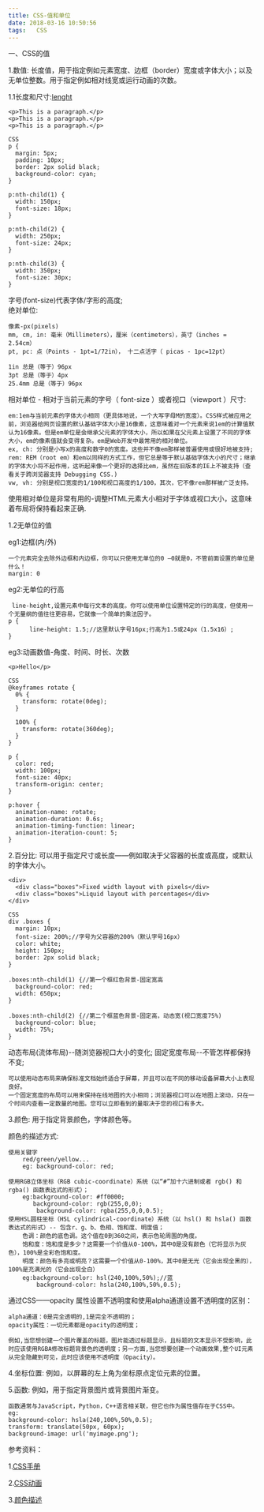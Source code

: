 ```yaml
---
title: CSS-值和单位
date: 2018-03-16 10:50:56
tags:	CSS
---
```


一、CSS的值

1.数值: 长度值，用于指定例如元素宽度、边框（border）宽度或字体大小；以及无单位整数。用于指定例如相对线宽或运行动画的次数。

1.1长度和尺寸:[lenght](https://developer.mozilla.org/zh-CN/docs/Web/CSS/length)

	<p>This is a paragraph.</p>
	<p>This is a paragraph.</p>
	<p>This is a paragraph.</p>
	
	CSS
	p {
	  margin: 5px;
	  padding: 10px;
	  border: 2px solid black;
	  background-color: cyan;
	}
	
	p:nth-child(1) {
	  width: 150px;
	  font-size: 18px;
	}
	
	p:nth-child(2) {
	  width: 250px;
	  font-size: 24px;
	}
	
	p:nth-child(3) {
	  width: 350px;
	  font-size: 30px;
	}
	
字号(font-size)代表字体/字形的高度;<br>
绝对单位:

	像素-px(pixels)
	mm, cm, in: 毫米（Millimeters），厘米（centimeters），英寸（inches = 2.54cm）
	pt, pc: 点（Points - 1pt=1/72in）， 十二点活字（ picas - 1pc=12pt）

	1in 总是（等于）96px
	3pt 总是（等于）4px
	25.4mm 总是（等于）96px

相对单位 - 相对于当前元素的字号（ font-size ）或者视口（viewport ）尺寸:	
	
	em:1em与当前元素的字体大小相同（更具体地说，一个大写字母M的宽度）。CSS样式被应用之前，浏览器给网页设置的默认基础字体大小是16像素，这意味着对一个元素来说1em的计算值默认为16像素。但是em单位是会继承父元素的字体大小，所以如果在父元素上设置了不同的字体大小，em的像素值就会变得复杂。em是Web开发中最常用的相对单位。
	ex, ch: 分别是小写x的高度和数字0的宽度。这些并不像em那样被普遍使用或很好地被支持;
	rem: REM（root em）和em以同样的方式工作，但它总是等于默认基础字体大小的尺寸；继承的字体大小将不起作用，这听起来像一个更好的选择比em，虽然在旧版本的IE上不被支持（查看关于跨浏览器支持 Debugging CSS.)
	vw, vh: 分别是视口宽度的1/100和视口高度的1/100，其次，它不像rem那样被广泛支持。

使用相对单位是非常有用的-调整HTML元素大小相对于字体或视口大小，这意味着布局将保持看起来正确.

1.2无单位的值
	
eg1:边框(内/外)
	
	一个元素完全去除外边框和内边框，你可以只使用无单位的0 —0就是0，不管前面设置的单位是什么！
	margin: 0

eg2:无单位的行高

	 line-height,设置元素中每行文本的高度。你可以使用单位设置特定的行的高度，但使用一个无量纲的值往往更容易，它就像一个简单的乘法因子。
	p {
		  line-height: 1.5;//这里默认字号16px;行高为1.5或24px（1.5x16）;
	}
eg3:动画数值-角度、时间、时长、次数
	
	<p>Hello</p>

	CSS
	@keyframes rotate {
	  0% {
	    transform: rotate(0deg);
	  }
	
	  100% {
	    transform: rotate(360deg);
	  }
	}
	
	p {
	  color: red;
	  width: 100px;
	  font-size: 40px;
	  transform-origin: center;
	}
	
	p:hover {
	  animation-name: rotate;
	  animation-duration: 0.6s;
	  animation-timing-function: linear;
	  animation-iteration-count: 5;
	}	
2.百分比: 可以用于指定尺寸或长度——例如取决于父容器的长度或高度，或默认的字体大小。

	<div>
	  <div class="boxes">Fixed width layout with pixels</div>
	  <div class="boxes">Liquid layout with percentages</div>
	</div>

	CSS
	div .boxes {
	  margin: 10px;
	  font-size: 200%;//字号为父容器的200%（默认字号16px）
	  color: white;
	  height: 150px;
	  border: 2px solid black;
	}
	
	.boxes:nth-child(1) {//第一个框红色背景-固定宽高
	  background-color: red;
	  width: 650px;
	}
	
	.boxes:nth-child(2) {//第二个框蓝色背景-固定高，动态宽(视口宽度75%)
	  background-color: blue;
	  width: 75%;
	}

动态布局(流体布局)--随浏览器视口大小的变化;
固定宽度布局--不管怎样都保持不变;
	
	可以使用动态布局来确保标准文档始终适合于屏幕，并且可以在不同的移动设备屏幕大小上表现良好。
	一个固定宽度的布局可以用来保持在线地图的大小相同；浏览器视口可以在地图上滚动，只在一个时间内查看一定数量的地图。您可以立即看到的量取决于您的视口有多大。
3.颜色: 用于指定背景颜色，字体颜色等。

颜色的描述方式:
	
	使用关键字
		red/green/yellow...
		eg:	background-color: red;
		
	使用RGB立体坐标（RGB cubic-coordinate）系统（以“#”加十六进制或者 rgb() 和 rgba() 函数表达式的形式）；
		eg:background-color: #ff0000;
		   background-color: rgb(255,0,0);
			background-color: rgba(255,0,0,0.5);
	使用HSL圆柱坐标（HSL cylindrical-coordinate）系统（以 hsl() 和 hsla() 函数表达式的形式）-- 包含r、g、b、色相、饱和度、明度值；
		色调：颜色的底色调。这个值在0到360之间，表示色轮周围的角度。
		饱和度：饱和度是多少？这需要一个价值从0-100%，其中0是没有颜色（它将显示为灰色），100%是全彩色饱和度。
		明度：颜色有多亮或明亮？这需要一个价值从0-100%，其中0是无光（它会出现全黑的），100%是充满光的（它会出现全白）
		eg:background-color: hsl(240,100%,50%);//蓝
			background-color: hsla(240,100%,50%,0.5);

通过CSS——opacity 属性设置不透明度和使用alpha通道设置不透明度的区别：
	
	alpha通道：0是完全透明的,1是完全不透明的；
	opacity属性：一切元素都是opacity的透明度；
	
	例如,当您想创建一个图片覆盖的标题，图片能透过标题显示，且标题的文本显示不受影响，此时应该使用RGBA修改标题背景色的透明度；另一方面,当您想要创建一个动画效果,整个UI元素从完全隐藏到可见，此时应该使用不透明度（Opacity）。


4.坐标位置: 例如，以屏幕的左上角为坐标原点定位元素的位置。


5.函数: 例如，用于指定背景图片或背景图片渐变。
	
	函数通常与JavaScript，Python，C++语言相关联，但它也作为属性值存在于CSS中。
	eg:
	background-color: hsla(240,100%,50%,0.5);
	transform: translate(50px, 60px);
	background-image: url('myimage.png');
参考资料：

1.[CSS手册](https://developer.mozilla.org/zh-CN/docs/Web/CSS/Reference)

2.[CSS动画](https://developer.mozilla.org/zh-CN/docs/Web/CSS/CSS_Animations)

3.[颜色描述](https://developer.mozilla.org/zh-CN/docs/Web/CSS/color_value#Color_keywords)




